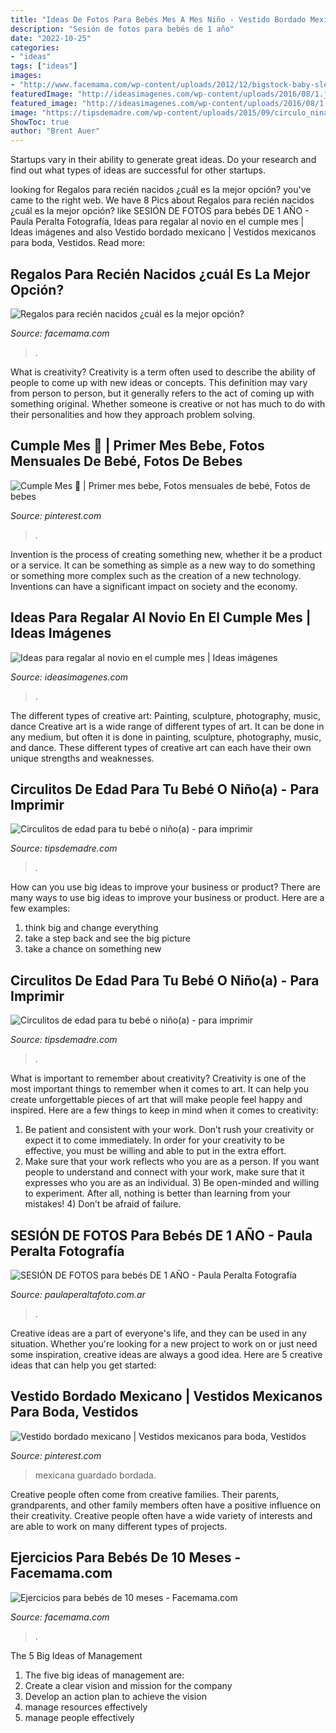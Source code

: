 ```yaml
---
title: "Ideas De Fotos Para Bebés Mes A Mes Niño - Vestido Bordado Mexicano"
description: "Sesión de fotos para bebés de 1 año"
date: "2022-10-25"
categories:
- "ideas"
tags: ["ideas"]
images:
- "http://www.facemama.com/wp-content/uploads/2012/12/bigstock-baby-sleeping-93034622.jpg"
featuredImage: "http://ideasimagenes.com/wp-content/uploads/2016/08/1.jpg"
featured_image: "http://ideasimagenes.com/wp-content/uploads/2016/08/1.jpg"
image: "https://tipsdemadre.com/wp-content/uploads/2015/09/circulo_nina01_ano.jpg"
ShowToc: true
author: "Brent Auer"
---
```



Startups vary in their ability to generate great ideas. Do your research and find out what types of ideas are successful for other startups.

	

		
looking for Regalos para recién nacidos ¿cuál es la mejor opción? you've came to the right web. We have 8 Pics about Regalos para recién nacidos ¿cuál es la mejor opción? like SESIÓN DE FOTOS para bebés DE 1 AÑO - Paula Peralta Fotografía, Ideas para regalar al novio en el cumple mes | Ideas imágenes and also Vestido bordado mexicano | Vestidos mexicanos para boda, Vestidos. Read more:
		
    
## Regalos Para Recién Nacidos ¿cuál Es La Mejor Opción?

<img loading=lazy src="https://www.facemama.com/wp-content/uploads/2017/09/bigstock-baby-shower-its-a-girl-pink-gi-95754710.jpg" onerror="this.onerror=null;this.src='https://tse2.mm.bing.net/th?id=OIP.NxOKx5H0HhTu8_rN3mp1wQHaE8&amp;pid=15.1';" alt="Regalos para recién nacidos ¿cuál es la mejor opción?">

_Source: facemama.com_

>. 

	

What is creativity?
Creativity is a term often used to describe the ability of people to come up with new ideas or concepts. This definition may vary from person to person, but it generally refers to the act of coming up with something original. Whether someone is creative or not has much to do with their personalities and how they approach problem solving.

    
## Cumple Mes 💛 | Primer Mes Bebe, Fotos Mensuales De Bebé, Fotos De Bebes

<img loading=lazy src="https://i.pinimg.com/736x/13/f4/7f/13f47f72116b379fd4d070109837d9a8.jpg" onerror="this.onerror=null;this.src='https://tse4.mm.bing.net/th?id=OIP.Dx6d8Y4IDMwaUmhUrU27bAHaGC&amp;pid=15.1';" alt="Cumple Mes 💛 | Primer mes bebe, Fotos mensuales de bebé, Fotos de bebes">

_Source: pinterest.com_

>. 

	

Invention is the process of creating something new, whether it be a product or a service. It can be something as simple as a new way to do something or something more complex such as the creation of a new technology. Inventions can have a significant impact on society and the economy.

    
## Ideas Para Regalar Al Novio En El Cumple Mes | Ideas Imágenes

<img loading=lazy src="http://ideasimagenes.com/wp-content/uploads/2016/08/1.jpg" onerror="this.onerror=null;this.src='https://tse3.mm.bing.net/th?id=OIP.HIiz0ITJh1Utj-eirgKfFgHaKM&amp;pid=15.1';" alt="Ideas para regalar al novio en el cumple mes | Ideas imágenes">

_Source: ideasimagenes.com_

>. 

	

The different types of creative art: Painting, sculpture, photography, music, dance
Creative art is a wide range of different types of art. It can be done in any medium, but often it is done in painting, sculpture, photography, music, and dance. These different types of creative art can each have their own unique strengths and weaknesses.

    
## Circulitos De Edad Para Tu Bebé O Niño(a) - Para Imprimir

<img loading=lazy src="http://tipsdemadre.com/wp-content/uploads/2015/09/circulo_nino04_meses.jpg" onerror="this.onerror=null;this.src='https://tse3.mm.bing.net/th?id=OIP.Njj7vqnO63nx393gZqRmXgHaJl&amp;pid=15.1';" alt="Circulitos de edad para tu bebé o niño(a) - para imprimir">

_Source: tipsdemadre.com_

>. 

	

How can you use big ideas to improve your business or product?
There are many ways to use big ideas to improve your business or product. Here are a few examples: 
1. think big and change everything
2. take a step back and see the big picture
3. take a chance on something new 

    
## Circulitos De Edad Para Tu Bebé O Niño(a) - Para Imprimir

<img loading=lazy src="https://tipsdemadre.com/wp-content/uploads/2015/09/circulo_nina01_ano.jpg" onerror="this.onerror=null;this.src='https://tse3.mm.bing.net/th?id=OIP.zAeCJWxQhPXgjwlXMwpD-gHaJl&amp;pid=15.1';" alt="Circulitos de edad para tu bebé o niño(a) - para imprimir">

_Source: tipsdemadre.com_

>. 

	

What is important to remember about creativity?
Creativity is one of the most important things to remember when it comes to art. It can help you create unforgettable pieces of art that will make people feel happy and inspired. Here are a few things to keep in mind when it comes to creativity: 
1) Be patient and consistent with your work. Don’t rush your creativity or expect it to come immediately. In order for your creativity to be effective, you must be willing and able to put in the extra effort. 
2) Make sure that your work reflects who you are as a person. If you want people to understand and connect with your work, make sure that it expresses who you are as an individual. 3) Be open-minded and willing to experiment. After all, nothing is better than learning from your mistakes! 4) Don’t be afraid of failure.

    
## SESIÓN DE FOTOS Para Bebés DE 1 AÑO - Paula Peralta Fotografía

<img loading=lazy src="https://www.paulaperaltafoto.com.ar/wp-content/uploads/2020/08/IMG_0841.jpg" onerror="this.onerror=null;this.src='https://tse2.mm.bing.net/th?id=OIP._t0zKAQeTmQTuScUnCe9gAHaE7&amp;pid=15.1';" alt="SESIÓN DE FOTOS para bebés DE 1 AÑO - Paula Peralta Fotografía">

_Source: paulaperaltafoto.com.ar_

>. 

	

Creative ideas are a part of everyone's life, and they can be used in any situation. Whether you're looking for a new project to work on or just need some inspiration, creative ideas are always a good idea. Here are 5 creative ideas that can help you get started: 

    
## Vestido Bordado Mexicano | Vestidos Mexicanos Para Boda, Vestidos

<img loading=lazy src="https://i.pinimg.com/originals/ae/2f/5f/ae2f5f1d921df65aae391ff5e4a9a34c.png" onerror="this.onerror=null;this.src='https://tse4.mm.bing.net/th?id=OIP.2FXw0H_blEcF_ENgOAwSqwHaLH&amp;pid=15.1';" alt="Vestido bordado mexicano | Vestidos mexicanos para boda, Vestidos">

_Source: pinterest.com_

>mexicana guardado bordada. 

	

Creative people often come from creative families. Their parents, grandparents, and other family members often have a positive influence on their creativity. Creative people often have a wide variety of interests and are able to work on many different types of projects.

    
## Ejercicios Para Bebés De 10 Meses - Facemama.com

<img loading=lazy src="http://www.facemama.com/wp-content/uploads/2012/12/bigstock-baby-sleeping-93034622.jpg" onerror="this.onerror=null;this.src='https://tse2.mm.bing.net/th?id=OIP.zFqlmSLNdsrusMomwVH8wgHaE8&amp;pid=15.1';" alt="Ejercicios para bebés de 10 meses - Facemama.com">

_Source: facemama.com_

>. 

	

The 5 Big Ideas of Management
1. The five big ideas of management are: 
1. Create a clear vision and mission for the company 
2. Develop an action plan to achieve the vision 
3. manage resources effectively 
4. manage people effectively 

